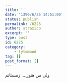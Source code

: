 ```yaml
---
title: ''
date: '1396/6/25 14:51:00'
status: publish
permalink: /6225
author: straxico
excerpt: ''
type: post
id: 6225
category:
    - tytomood
tag: []
post_format: []
---
```

ولی من هنوز…. زمستانم